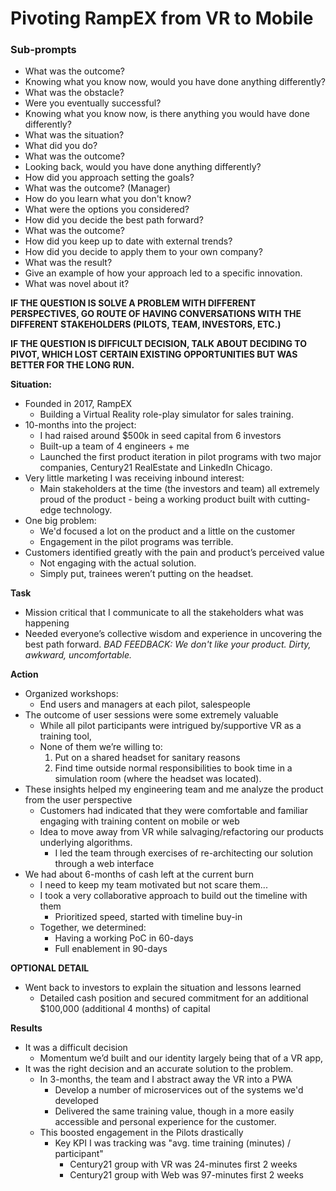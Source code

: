 # Pivoting RampEX from VR to Mobile
### Sub-prompts
- What was the outcome? 
- Knowing what you know now, would you have done anything differently?
-  What was the obstacle? 
- Were you eventually successful? 
- Knowing what you know now, is there anything you would have done differently?
- What was the situation? 
- What did you do? 
- What was the outcome? 
- Looking back, would you have done anything differently?
- How did you approach setting the goals? 
- What was the outcome? (Manager)
- How do you learn what you don't know? 
- What were the options you considered? 
- How did you decide the best path forward? 
- What was the outcome? 
- How did you keep up to date with external trends? 
- How did you decide to apply them to your own company? 
- What was the result?
- Give an example of how your approach led to a specific innovation.
- What was novel about it?

**IF THE QUESTION IS SOLVE A PROBLEM WITH DIFFERENT PERSPECTIVES, GO ROUTE OF HAVING CONVERSATIONS WITH THE DIFFERENT STAKEHOLDERS (PILOTS, TEAM, INVESTORS, ETC.)**

**IF THE QUESTION IS DIFFICULT DECISION, TALK ABOUT DECIDING TO PIVOT, WHICH LOST CERTAIN EXISTING OPPORTUNITIES BUT WAS BETTER FOR THE LONG RUN.**

**Situation:** 
- Founded in 2017, RampEX
	- Building a Virtual Reality role-play simulator for sales training. 
- 10-months into the project:
	- I had raised around $500k in seed capital from 6 investors
	- Built-up a team of 4 engineers + me
	- Launched the first product iteration in pilot programs with two major companies, Century21 RealEstate and LinkedIn Chicago. 
- Very little marketing I was receiving inbound interest: 
	- Main stakeholders at the time (the investors and team) all extremely proud of the product - being a working product built with cutting-edge technology. 
- One big problem:
	- We'd focused a lot on the product and a little on the customer
	- Engagement in the pilot programs was terrible. 
- Customers identified greatly with the pain and product’s perceived value
	- Not engaging with the actual solution. 
	- Simply put, trainees weren’t putting on the headset.

**Task** 
- Mission critical that I communicate to all the stakeholders what was happening
- Needed everyone’s collective wisdom and experience in uncovering the best path forward.
*BAD FEEDBACK: We don't like your product. Dirty, awkward, uncomfortable.*

**Action** 
- Organized workshops: 
	- End users and managers at each pilot, salespeople
- The outcome of user sessions were some extremely valuable
	- While all pilot participants were intrigued by/supportive VR as a training tool,
	- None of them we’re willing to: 
		1) Put on a shared headset for sanitary reasons
		2) Find time outside normal responsibilities to book time in a simulation room (where the headset was located).
- These insights helped my engineering team and me analyze the product from the user perspective
	- Customers had indicated that they were comfortable and familiar engaging with training content on mobile or web 
	- Idea to move away from VR while salvaging/refactoring our products underlying algorithms. 
		- I led the team through exercises of re-architecting our solution through a web interface
- We had about 6-months of cash left at the current burn
	- I need to keep my team motivated but not scare them...
	- I took a very collaborative approach to build out the timeline with them
		- Prioritized speed, started with timeline buy-in
	- Together, we determined: 
		- Having a working PoC in 60-days
		- Full enablement in 90-days

**OPTIONAL DETAIL**
- Went back to investors to explain the situation and lessons learned
	- Detailed cash position and secured commitment for an additional $100,000 (additional 4 months) of capital 

**Results** 
- It was a difficult decision
	- Momentum we’d built and our identity largely being that of a VR app, 
- It was the right decision and an accurate solution to the problem. 
	- In 3-months, the team and I abstract away the VR into a PWA 
		- Develop a number of microservices out of the systems we'd developed
		- Delivered the same training value, though in a more easily accessible and personal experience for the customer.
	- This boosted engagement in the Pilots drastically
		- Key KPI I was tracking was "avg. time training (minutes) / participant"
			- Century21 group with VR was 24-minutes first 2 weeks
			- Century21 group with Web was 97-minutes first 2 weeks